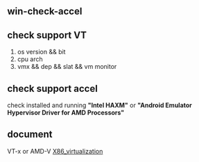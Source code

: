 ## win-check-accel

## check support VT
1. os version && bit
2. cpu arch
3. vmx && dep && slat && vm monitor

## check support accel
check installed and running **"Intel HAXM"** or **"Android Emulator Hypervisor Driver for AMD Processors"**


## document
VT-x or AMD-V [X86_virtualization](https://en.wikipedia.org/wiki/X86_virtualization)
